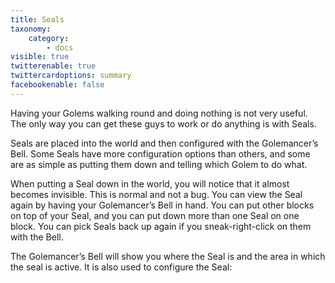 ```yaml
---
title: Seals
taxonomy:
    category:
        - docs
visible: true
twitterenable: true
twittercardoptions: summary
facebookenable: false
---
```


Having your Golems walking round and doing nothing is not very useful. The only way you can get these guys to work or do anything is with Seals. 

Seals are placed into the world and then configured with the Golemancer’s Bell. Some Seals have more configuration options than others, and some are as simple as putting them down and telling which Golem to do what.

When putting a Seal down in the world, you will notice that it almost becomes invisible. This is normal and not a bug. You can view the Seal again by having your Golemancer’s Bell in hand. You can put other blocks on top of your Seal, and you can put down more than one Seal on one block. You can pick Seals back up again if you sneak-right-click on them with the Bell.

The Golemancer’s Bell will show you where the Seal is and the area in which the seal is active. It is also used to configure the Seal:
